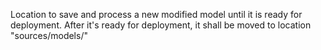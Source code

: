 Location to save and process a new modified model until it is ready for deployment. After it's ready for deployment, it shall be moved to location "sources/models/"
